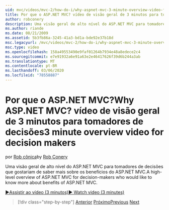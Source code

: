 ```yaml
---
uid: mvc/videos/mvc-2/how-do-i/why-aspnet-mvc-3-minute-overview-video-for-decision-makers
title: Por que o ASP.NET MVC? vídeo de visão geral de 3 minutos para tomadores de decisão | Microsoft Docs
author: robconery
description: Uma visão geral de alto nível do ASP.NET MVC para tomadores de decisões que gostariam de saber mais sobre os benefícios do ASP.NET MVC.
ms.author: riande
ms.date: 08/21/2009
ms.assetid: 5b3fb86a-3245-41a3-bd1a-bde92e37b18d
msc.legacyurl: /mvc/videos/mvc-2/how-do-i/why-aspnet-mvc-3-minute-overview-video-for-decision-makers
msc.type: video
ms.openlocfilehash: 158a49553490e9faf01264b7934e48a8edece2c4
ms.sourcegitcommit: e7e91932a6e91a63e2e46417626f39d6b244a3ab
ms.translationtype: MT
ms.contentlocale: pt-BR
ms.lasthandoff: 03/06/2020
ms.locfileid: "78558887"
---
```

# <a name="why-aspnet-mvc-3-minute-overview-video-for-decision-makers"></a><span data-ttu-id="78464-104">Por que o ASP.NET MVC?</span><span class="sxs-lookup"><span data-stu-id="78464-104">Why ASP.NET MVC?</span></span> <span data-ttu-id="78464-105">vídeo de visão geral de 3 minutos para tomadores de decisões</span><span class="sxs-lookup"><span data-stu-id="78464-105">3 minute overview video for decision makers</span></span>

<span data-ttu-id="78464-106">por [Rob cônica](https://github.com/robconery)</span><span class="sxs-lookup"><span data-stu-id="78464-106">by [Rob Conery](https://github.com/robconery)</span></span>

<span data-ttu-id="78464-107">Uma visão geral de alto nível do ASP.NET MVC para tomadores de decisões que gostariam de saber mais sobre os benefícios do ASP.NET MVC.</span><span class="sxs-lookup"><span data-stu-id="78464-107">A high-level overview of ASP.NET MVC for decision-makers who would like to know more about benefits of ASP.NET MVC.</span></span>

[<span data-ttu-id="78464-108">&#9654;Assistir ao vídeo (3 minutos)</span><span class="sxs-lookup"><span data-stu-id="78464-108">&#9654; Watch video (3 minutes)</span></span>](https://channel9.msdn.com/Blogs/ASP-NET-Site-Videos/why-aspnet-mvc-3-minute-overview-video-for-decision-makers)

> [!div class="step-by-step"]
> <span data-ttu-id="78464-109">[Anterior](what-is-aspnet-mvc-80-minute-technical-video-for-developers-building-nerddinner.md)
> [Próximo](aspnet-mvc-how-10-minute-technical-video-for-developers.md)</span><span class="sxs-lookup"><span data-stu-id="78464-109">[Previous](what-is-aspnet-mvc-80-minute-technical-video-for-developers-building-nerddinner.md)
[Next](aspnet-mvc-how-10-minute-technical-video-for-developers.md)</span></span>
